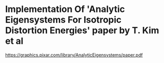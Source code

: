 # Implementation Of 'Analytic Eigensystems For Isotropic Distortion Energies' paper by T. Kim et al

https://graphics.pixar.com/library/AnalyticEigensystems/paper.pdf
